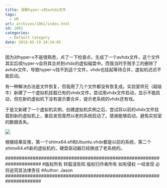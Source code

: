 ```yaml
---
title: 误删hyper-v的avhdx文件
tags:
  - VM
url: archives/1061/index.html
id: 1061
categories:
  - Default Category
date: 2019-05-19 14:34:05
---
```

因为对hyper-v不是很熟悉，点了一下检查点，生成了一个avhdx文件，这个文件其实后续hyper-v会将其合并到vhdx的虚拟磁盘中。而我当时手贱手工的删除了avhdx文件，导致hyper-v找不到这个文件，vhdx也挂起等待合并，虚拟机迟迟不能启动。

有一种解决办法是文件恢复，但我用了几个文件都没有恢复成。实验室师兄（超级牛）新建了一个虚拟机挂载已有的vhdx文件，尝试用vhdx文件启动，显示不能启动，但在新的虚拟机下没有提示要合并，提示老系统的vhdx还有戏。

于是又新建了一个虚拟机实例，创建虚拟机实例之后，尝试将以前的vhdx文件挂载到新的虚拟机上，重启发现竟然以老的系统启动了。感谢能够启动，避免实验室的数据丢失。

![](/wp/f4w/2020/2019-05-19-hyper-v.png) 

根据结果反推，第一个shimx64.efi和Ubuntu.vhdx都是以前的系统，第二个shimx64.efi新的虚拟机的，硬盘驱动器已经换成了老系统的。

\#####################################################################
\#版权所有 转载请告知 版权归作者所有 如有侵权 一经发现 必将追究其法律责任
\#Author: Jason
\#####################################################################